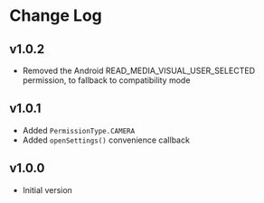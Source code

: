 # Change Log

## v1.0.2

-   Removed the Android READ_MEDIA_VISUAL_USER_SELECTED permission, to
    fallback to compatibility mode

## v1.0.1

-   Added `PermissionType.CAMERA`
-   Added `openSettings()` convenience callback

## v1.0.0

-   Initial version

